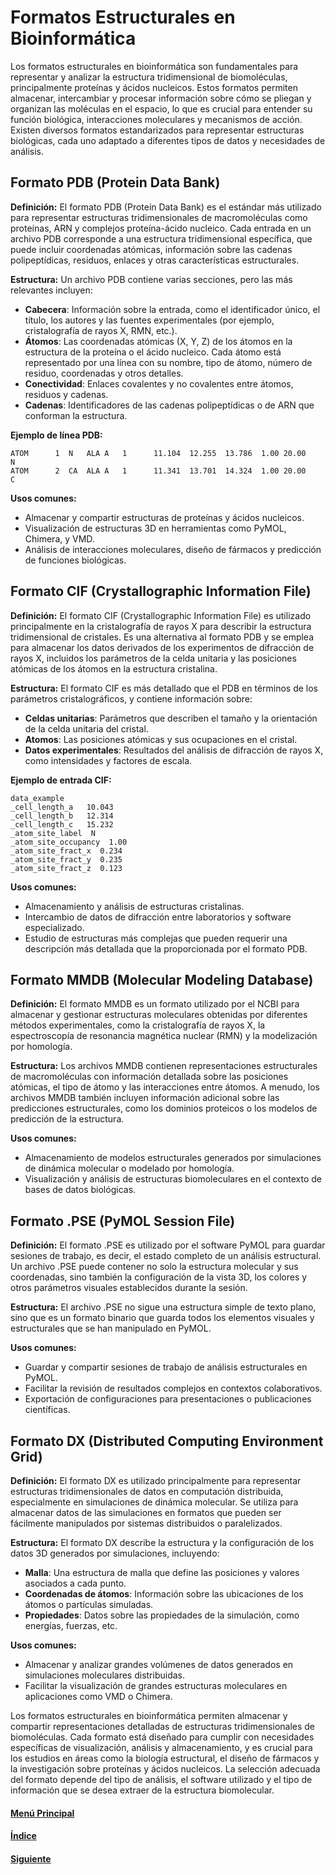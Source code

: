 # **Formatos Estructurales en Bioinformática**

Los formatos estructurales en bioinformática son fundamentales para representar y analizar la estructura tridimensional de biomoléculas, principalmente proteínas y ácidos nucleicos. Estos formatos permiten almacenar, intercambiar y procesar información sobre cómo se pliegan y organizan las moléculas en el espacio, lo que es crucial para entender su función biológica, interacciones moleculares y mecanismos de acción. Existen diversos formatos estandarizados para representar estructuras biológicas, cada uno adaptado a diferentes tipos de datos y necesidades de análisis.

## **Formato PDB (Protein Data Bank)**

**Definición:**
El formato PDB (Protein Data Bank) es el estándar más utilizado para representar estructuras tridimensionales de macromoléculas como proteínas, ARN y complejos proteína-ácido nucleico. Cada entrada en un archivo PDB corresponde a una estructura tridimensional específica, que puede incluir coordenadas atómicas, información sobre las cadenas polipeptídicas, residuos, enlaces y otras características estructurales.

**Estructura:**
Un archivo PDB contiene varias secciones, pero las más relevantes incluyen:
- **Cabecera**: Información sobre la entrada, como el identificador único, el título, los autores y las fuentes experimentales (por ejemplo, cristalografía de rayos X, RMN, etc.).
- **Átomos**: Las coordenadas atómicas (X, Y, Z) de los átomos en la estructura de la proteína o el ácido nucleico. Cada átomo está representado por una línea con su nombre, tipo de átomo, número de residuo, coordenadas y otros detalles.
- **Conectividad**: Enlaces covalentes y no covalentes entre átomos, residuos y cadenas.
- **Cadenas**: Identificadores de las cadenas polipeptídicas o de ARN que conforman la estructura.

**Ejemplo de línea PDB:**
```
ATOM      1  N   ALA A   1      11.104  12.255  13.786  1.00 20.00           N
ATOM      2  CA  ALA A   1      11.341  13.701  14.324  1.00 20.00           C
```

**Usos comunes:**
- Almacenar y compartir estructuras de proteínas y ácidos nucleicos.
- Visualización de estructuras 3D en herramientas como PyMOL, Chimera, y VMD.
- Análisis de interacciones moleculares, diseño de fármacos y predicción de funciones biológicas.

## **Formato CIF (Crystallographic Information File)**

**Definición:**
El formato CIF (Crystallographic Information File) es utilizado principalmente en la cristalografía de rayos X para describir la estructura tridimensional de cristales. Es una alternativa al formato PDB y se emplea para almacenar los datos derivados de los experimentos de difracción de rayos X, incluidos los parámetros de la celda unitaria y las posiciones atómicas de los átomos en la estructura cristalina.

**Estructura:**
El formato CIF es más detallado que el PDB en términos de los parámetros cristalográficos, y contiene información sobre:
- **Celdas unitarias**: Parámetros que describen el tamaño y la orientación de la celda unitaria del cristal.
- **Atomos**: Las posiciones atómicas y sus ocupaciones en el cristal.
- **Datos experimentales**: Resultados del análisis de difracción de rayos X, como intensidades y factores de escala.

**Ejemplo de entrada CIF:**
```
data_example
_cell_length_a   10.043
_cell_length_b   12.314
_cell_length_c   15.232
_atom_site_label  N
_atom_site_occupancy  1.00
_atom_site_fract_x  0.234
_atom_site_fract_y  0.235
_atom_site_fract_z  0.123
```

**Usos comunes:**
- Almacenamiento y análisis de estructuras cristalinas.
- Intercambio de datos de difracción entre laboratorios y software especializado.
- Estudio de estructuras más complejas que pueden requerir una descripción más detallada que la proporcionada por el formato PDB.

## **Formato MMDB (Molecular Modeling Database)**

**Definición:**
El formato MMDB es un formato utilizado por el NCBI para almacenar y gestionar estructuras moleculares obtenidas por diferentes métodos experimentales, como la cristalografía de rayos X, la espectroscopía de resonancia magnética nuclear (RMN) y la modelización por homología.

**Estructura:**
Los archivos MMDB contienen representaciones estructurales de macromoléculas con información detallada sobre las posiciones atómicas, el tipo de átomo y las interacciones entre átomos. A menudo, los archivos MMDB también incluyen información adicional sobre las predicciones estructurales, como los dominios proteicos o los modelos de predicción de la estructura.

**Usos comunes:**
- Almacenamiento de modelos estructurales generados por simulaciones de dinámica molecular o modelado por homología.
- Visualización y análisis de estructuras biomoleculares en el contexto de bases de datos biológicas.

## **Formato .PSE (PyMOL Session File)**

**Definición:**
El formato .PSE es utilizado por el software PyMOL para guardar sesiones de trabajo, es decir, el estado completo de un análisis estructural. Un archivo .PSE puede contener no solo la estructura molecular y sus coordenadas, sino también la configuración de la vista 3D, los colores y otros parámetros visuales establecidos durante la sesión.

**Estructura:**
El archivo .PSE no sigue una estructura simple de texto plano, sino que es un formato binario que guarda todos los elementos visuales y estructurales que se han manipulado en PyMOL.

**Usos comunes:**
- Guardar y compartir sesiones de trabajo de análisis estructurales en PyMOL.
- Facilitar la revisión de resultados complejos en contextos colaborativos.
- Exportación de configuraciones para presentaciones o publicaciones científicas.

## **Formato DX (Distributed Computing Environment Grid)**

**Definición:**
El formato DX es utilizado principalmente para representar estructuras tridimensionales de datos en computación distribuida, especialmente en simulaciones de dinámica molecular. Se utiliza para almacenar datos de las simulaciones en formatos que pueden ser fácilmente manipulados por sistemas distribuidos o paralelizados.

**Estructura:**
El formato DX describe la estructura y la configuración de los datos 3D generados por simulaciones, incluyendo:
- **Malla**: Una estructura de malla que define las posiciones y valores asociados a cada punto.
- **Coordenadas de átomos**: Información sobre las ubicaciones de los átomos o partículas simuladas.
- **Propiedades**: Datos sobre las propiedades de la simulación, como energías, fuerzas, etc.

**Usos comunes:**
- Almacenar y analizar grandes volúmenes de datos generados en simulaciones moleculares distribuidas.
- Facilitar la visualización de grandes estructuras moleculares en aplicaciones como VMD o Chimera.

Los formatos estructurales en bioinformática permiten almacenar y compartir representaciones detalladas de estructuras tridimensionales de biomoléculas. Cada formato está diseñado para cumplir con necesidades específicas de visualización, análisis y almacenamiento, y es crucial para los estudios en áreas como la biología estructural, el diseño de fármacos y la investigación sobre proteínas y ácidos nucleicos. La selección adecuada del formato depende del tipo de análisis, el software utilizado y el tipo de información que se desea extraer de la estructura biomolecular.

#### [Menú Principal](../../index.md)
#### [Índice](./index.md)
#### [Siguiente](./05_formatometadatos.md)